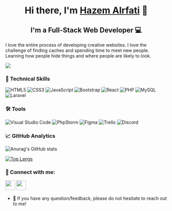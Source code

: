 <h1 align="center">
Hi there, I'm <a href="https://github.com/Alrfati-Hazem/" target="_blank" rel="noreferrer">Hazem Alrfati</a> 👋
</h1>

<h2 align="center">
I'm a Full-Stack Web Developer 💻
</h2>

I love the entire process of developing creative websites. I love the challenge of finding caches and spending time to meet new people. Learning how people hide things and where people are likely to look.


![](https://komarev.com/ghpvc/?username=alrfati-hazem&label=PROFILE+VIEWS)

### 💼 Technical Skills

![HTML5](https://img.shields.io/badge/html5-%23E34F26.svg?style=for-the-badge&logo=html5&logoColor=white)
![CSS3](https://img.shields.io/badge/css3-%231572B6.svg?style=for-the-badge&logo=css3&logoColor=white)
![JavaScript](https://img.shields.io/badge/javascript-%23323330.svg?style=for-the-badge&logo=javascript&logoColor=%23F7DF1E)
![Bootstrap](https://img.shields.io/badge/bootstrap-%23563D7C.svg?style=for-the-badge&logo=bootstrap&logoColor=white)
![React](https://img.shields.io/badge/react-%2320232a.svg?style=for-the-badge&logo=react&logoColor=%2361DAFB)
![PHP](https://img.shields.io/badge/php-%23777BB4.svg?style=for-the-badge&logo=php&logoColor=white)
![MySQL](https://img.shields.io/badge/mysql-%2300f.svg?style=for-the-badge&logo=mysql&logoColor=white)
![Laravel](https://img.shields.io/badge/laravel-%23FF2D20.svg?style=for-the-badge&logo=laravel&logoColor=white)

### 🛠️ Tools

![Visual Studio Code](https://img.shields.io/badge/Visual%20Studio%20Code-0078d7.svg?style=for-the-badge&logo=visual-studio-code&logoColor=white)
![PhpStorm](https://img.shields.io/badge/phpstorm-143?style=for-the-badge&logo=phpstorm&logoColor=black&color=black&labelColor=darkorchid)
![Figma](https://img.shields.io/badge/figma-%23F24E1E.svg?style=for-the-badge&logo=figma&logoColor=white)
![Trello](https://img.shields.io/badge/Trello-%23026AA7.svg?style=for-the-badge&logo=Trello&logoColor=white)
![Discord](https://img.shields.io/badge/%3CServer%3E-%237289DA.svg?style=for-the-badge&logo=discord&logoColor=white)

### 📈 GitHub Analytics

![Anurag's GitHub stats](https://github-readme-stats.vercel.app/api?username=alrfati-hazem&show_icons=true&theme=algolia)

[![Top Langs](https://github-readme-stats.vercel.app/api/top-langs/?username=anuraghazra&layout=compact)](https://github.com/anuraghazra/github-readme-stats)
  

### 🤝 Connect with me:

<a href="https://web.facebook.com/hazem.rafaty" target="_blank"><img src="https://img.icons8.com/color/48/000000/facebook-new.png" width="30" /></a>
<a href="https://www.linkedin.com/in/hazem-alrfati/" target="_blank"><img src="https://img.icons8.com/fluency/48/000000/linkedin.png" width="30" /></a>
<br/>
- 💬 If you have any question/feedback, please do not hesitate to reach out to me!
